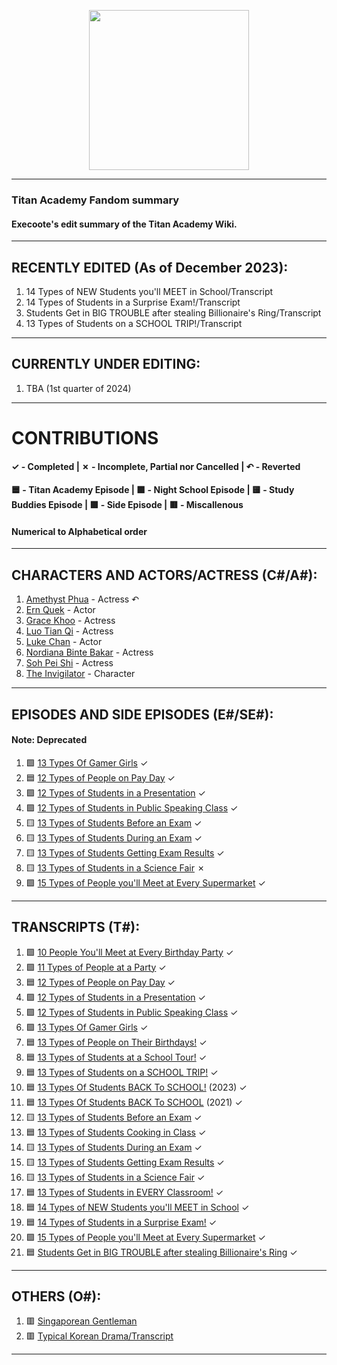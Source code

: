 <p align="center">
  <img src="https://static.wikia.nocookie.net/class-t1t5/images/e/e6/Site-logo.png" width="256" height="256">
</p>

---
### Titan Academy Fandom summary
#### Execoote's edit summary of the Titan Academy Wiki.
--- 
## RECENTLY EDITED (As of December 2023):
1. 14 Types of NEW Students you'll MEET in School/Transcript
2. 14 Types of Students in a Surprise Exam!/Transcript
3. Students Get in BIG TROUBLE after stealing Billionaire's Ring/Transcript
4. 13 Types of Students on a SCHOOL TRIP!/Transcript
---
## CURRENTLY UNDER EDITING:
1. TBA (1st quarter of 2024)
---
# CONTRIBUTIONS
#### ✓ - Completed | ✗ - Incomplete, Partial nor Cancelled | ↶ - Reverted
#### 🟦 - Titan Academy Episode | 🟪 - Night School Episode | 🟨 - Study Buddies Episode | 🟩 - Side Episode | 🟥 - Miscallenous
#### Numerical to Alphabetical order
---
## CHARACTERS AND ACTORS/ACTRESS (C#/A#):
1. [Amethyst Phua](https://titanacademy.fandom.com/wiki/Amethyst_Phua) - Actress ↶
2. [Ern Quek](https://titanacademy.fandom.com/wiki/Ern_Quek) - Actor
3. [Grace Khoo](https://titanacademy.fandom.com/wiki/Grace_Khoo) - Actress
4. [Luo Tian Qi](https://titanacademy.fandom.com/wiki/Luo_Tian_Qi) - Actress
5. [Luke Chan](https://titanacademy.fandom.com/wiki/Luke_Chan) - Actor
6. [Nordiana Binte Bakar](https://titanacademy.fandom.com/wiki/Nordiana_Binte_Bakar) - Actress
7. [Soh Pei Shi](https://titanacademy.fandom.com/wiki/Soh_Pei_Shi) - Actress
8. [The Invigilator](https://titanacademy.fandom.com/wiki/The_Invigilator) - Character
---
## EPISODES AND SIDE EPISODES (E#/SE#):
#### Note: Deprecated
1. 🟩 [13 Types Of Gamer Girls](https://titanacademy.fandom.com/wiki/13_Types_Of_Gamer_Girls) ✓
2. 🟦 [12 Types of People on Pay Day](https://titanacademy.fandom.com/wiki/12_Types_of_People_on_Pay_Day) ✓
3. 🟪 [12 Types of Students in a Presentation](https://titanacademy.fandom.com/wiki/12_Types_of_Students_in_a_Presentation) ✓
4. 🟪 [12 Types of Students in Public Speaking Class](https://titanacademy.fandom.com/wiki/12_Types_of_Students_in_Public_Speaking_Class) ✓
5. 🟨 [13 Types of Students Before an Exam](https://titanacademy.fandom.com/wiki/13_Types_of_Students_Before_an_Exam) ✓
6. 🟨 [13 Types of Students During an Exam](https://titanacademy.fandom.com/wiki/13_Types_of_Students_During_an_Exam) ✓
7. 🟨 [13 Types of Students Getting Exam Results](https://titanacademy.fandom.com/wiki/13_Types_of_Students_Getting_Exam_Results) ✓
8. 🟨 [13 Types of Students in a Science Fair](https://titanacademy.fandom.com/wiki/13_Types_of_Students_in_a_Science_Fair) ✗
9. 🟩 [15 Types of People you'll Meet at Every Supermarket](https://titanacademy.fandom.com/wiki/15_Types_of_People_you'll_Meet_at_Every_Supermarket) ✓
---
## TRANSCRIPTS (T#):
1. 🟩 [10 People You'll Meet at Every Birthday Party](https://titanacademy.fandom.com/wiki/10_People_You%27ll_Meet_at_Every_Birthday_Party/Transcript) ✓
2. 🟩 [11 Types of People at a Party](https://titanacademy.fandom.com/wiki/11_Types_of_People_at_a_Party/Transcript) ✓
3. 🟦 [12 Types of People on Pay Day](https://titanacademy.fandom.com/wiki/12_Types_of_People_on_Pay_Day/Transcript) ✓
4. 🟪 [12 Types of Students in a Presentation](https://titanacademy.fandom.com/wiki/12_Types_of_Students_in_a_Presentation/Transcript) ✓
5. 🟪 [12 Types of Students in Public Speaking Class](https://titanacademy.fandom.com/wiki/12_Types_of_Students_in_Public_Speaking_Class/Transcript) ✓
6. 🟩 [13 Types Of Gamer Girls](https://titanacademy.fandom.com/wiki/13_Types_Of_Gamer_Girls/Transcript) ✓
7. 🟦 [13 Types of People on Their Birthdays!](https://titanacademy.fandom.com/wiki/13_Types_of_People_on_Their_Birthdays!/Transcript) ✓
8. 🟦 [13 Types of Students at a School Tour!](https://titanacademy.fandom.com/wiki/13_Types_of_Students_at_a_School_Tour!/Transcript) ✓
9. 🟦 [13 Types of Students on a SCHOOL TRIP!](https://titanacademy.fandom.com/wiki/13_Types_of_Students_on_a_SCHOOL_TRIP!/Transcript) ✓
10. 🟦 [13 Types Of Students BACK To SCHOOL!](https://titanacademy.fandom.com/wiki/13_Types_Of_Students_BACK_To_SCHOOL!/Transcript) (2023) ✓
11. 🟦 [13 Types Of Students BACK To SCHOOL](https://titanacademy.fandom.com/wiki/13_Types_of_Students_BACK_TO_SCHOOL/Transcript) (2021) ✓
12. 🟨 [13 Types of Students Before an Exam](https://titanacademy.fandom.com/wiki/13_Types_of_Students_Before_an_Exam/Transcript) ✓
13. 🟦 [13 Types of Students Cooking in Class](https://titanacademy.fandom.com/wiki/13_Types_of_Students_Cooking_in_Class/Transcript) ✓
14. 🟨 [13 Types of Students During an Exam](https://titanacademy.fandom.com/wiki/13_Types_of_Students_During_an_Exam/Transcript) ✓
15. 🟨 [13 Types of Students Getting Exam Results](https://titanacademy.fandom.com/wiki/13_Types_of_Students_Getting_Exam_Results/Transcript) ✓
16. 🟨 [13 Types of Students in a Science Fair](https://titanacademy.fandom.com/wiki/13_Types_of_Students_in_a_Science_Fair/Transcript) ✓
17. 🟦 [13 Types of Students in EVERY Classroom!](https://titanacademy.fandom.com/wiki/13_Types_of_Students_in_EVERY_Classroom!/Transcript) ✓
18. 🟦 [14 Types of NEW Students you'll MEET in School](https://titanacademy.fandom.com/wiki/14_Types_of_NEW_Students_you'll_MEET_in_School/Transcript) ✓
19. 🟦 [14 Types of Students in a Surprise Exam!](https://titanacademy.fandom.com/wiki/14_Types_of_Students_in_a_Surprise_Exam!/Transcript) ✓
20. 🟩 [15 Types of People you'll Meet at Every Supermarket](https://titanacademy.fandom.com/wiki/15_Types_of_People_you'll_Meet_at_Every_Supermarket/Transcript) ✓
21. 🟦 [Students Get in BIG TROUBLE after stealing Billionaire's Ring](https://titanacademy.fandom.com/wiki/Students_Get_in_BIG_TROUBLE_after_stealing_Billionaire's_Ring/Transcript) ✓
---
## OTHERS (O#):
1. 🟥 [Singaporean Gentleman](https://titanacademy.fandom.com/wiki/Singaporean_Gentleman)
2. 🟥 [Typical Korean Drama/Transcript](https://titanacademy.fandom.com/wiki/Typical_Korean_Drama/Transcript)
---
